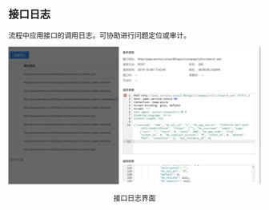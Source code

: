 ## 接口日志

流程中应用接口的调用日志。可协助进行问题定位或审计。

![](../../media/5640f0b9feaa6f960b8bbad1b0634404.png)

<center>接口日志界面</center>